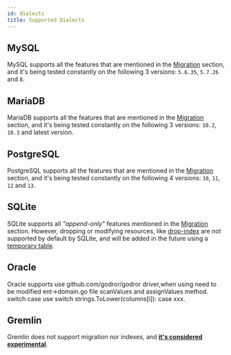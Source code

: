 ```yaml
---
id: dialects
title: Supported Dialects
---
```


## MySQL

MySQL supports all the features that are mentioned in the [Migration](migrate.md) section,
and it's being tested constantly on the following 3 versions: `5.6.35`, `5.7.26` and `8`. 

## MariaDB

MariaDB supports all the features that are mentioned in the [Migration](migrate.md) section,
and it's being tested constantly on the following 3 versions: `10.2`, `10.3` and latest version.

## PostgreSQL

PostgreSQL supports all the features that are mentioned in the [Migration](migrate.md) section,
and it's being tested constantly on the following 4 versions: `10`, `11`, `12` and `13`.

## SQLite

SQLite supports all _"append-only"_ features mentioned in the [Migration](migrate.md) section. 
However, dropping or modifying resources, like [drop-index](migrate.md#drop-resources) are not
supported by default by SQLite, and will be added in the future using a [temporary table](https://www.sqlite.org/lang_altertable.html#otheralter).

## Oracle
Oracle supports use github.com/godror/godror driver,when using need to be modified ent->domain.go 
file scanValues and assignValues method. switch case use switch strings.ToLower(columns[i]): case xxx.

## Gremlin

Gremlin does not support migration nor indexes, and **<ins>it's considered experimental</ins>**.
